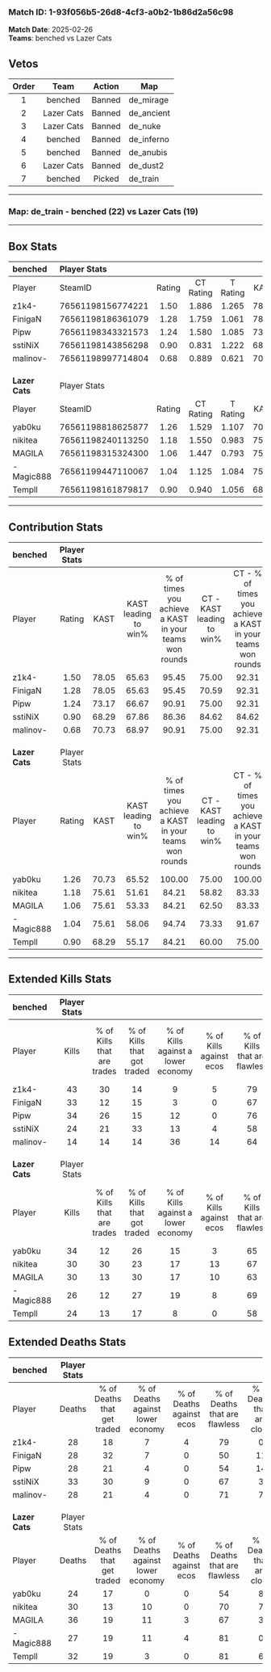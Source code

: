### Match ID: 1-93f056b5-26d8-4cf3-a0b2-1b86d2a56c98  
**Match Date**: 2025-02-26  
**Teams**: benched vs Lazer Cats  

## Vetos  

| Order | Team | Action | Map |
| :---: | :--: | :----: | --- |
| 1 | benched | Banned | de_mirage |
| 2 | Lazer Cats | Banned | de_ancient |
| 3 | Lazer Cats | Banned | de_nuke |
| 4 | benched | Banned | de_inferno |
| 5 | benched | Banned | de_anubis |
| 6 | Lazer Cats | Banned | de_dust2 |
| 7 | benched | Picked | de_train |

---  

### **Map**: de_train - benched (22) vs Lazer Cats (19)  
---  

## Box Stats  

| **benched**    | Player Stats      |        |           |          |       |      |       |         |        |      |     |
| :- | :- | :-: | :-: | :-: | :-: | :-: | :-: | :-: | :-: | :-: | :-: |
| Player         | SteamID           | Rating | CT Rating | T Rating | KAST  | ADR  | Kills | Assists | Deaths | K/D  | HS% |
| z1k4-          | 76561198156774221 |  1.50  |   1.886   |  1.265   | 78.05 | 96.6 |  43   |    8    |   28   | 1.54 | 23  |
| FinigaN        | 76561198186361079 |  1.28  |   1.759   |  1.061   | 78.05 | 90.5 |  33   |   13    |   28   | 1.18 | 42  |
| Pipw           | 76561198343321573 |  1.24  |   1.580   |  1.085   | 73.17 | 87.7 |  34   |    6    |   28   | 1.21 | 67  |
| sstiNiX        | 76561198143856298 |  0.90  |   0.831   |  1.222   | 68.29 | 72.2 |  24   |   13    |   33   | 0.73 | 75  |
| malinov-       | 76561198997714804 |  0.68  |   0.889   |  0.621   | 70.73 | 46.8 |  14   |   10    |   28   | 0.50 | 50  |
|                |                   |        |           |          |       |      |       |         |        |      |     |
|                |                   |        |           |          |       |      |       |         |        |      |     |
|                |                   |        |           |          |       |      |       |         |        |      |     |
| **Lazer Cats** | Player Stats      |        |           |          |       |      |       |         |        |      |     |
| Player         | SteamID           | Rating | CT Rating | T Rating | KAST  | ADR  | Kills | Assists | Deaths | K/D  | HS% |
| yab0ku         | 76561198818625877 |  1.26  |   1.529   |  1.107   | 70.73 | 85.3 |  34   |    3    |   24   | 1.42 | 67  |
| nikitea        | 76561198240113250 |  1.18  |   1.550   |  0.983   | 75.61 | 93.0 |  30   |    9    |   30   | 1.00 | 50  |
| MAGILA         | 76561198315324300 |  1.06  |   1.447   |  0.793   | 75.61 | 79.8 |  30   |    9    |   36   | 0.83 | 53  |
| -Magic888      | 76561199447110067 |  1.04  |   1.125   |  1.084   | 75.61 | 65.6 |  26   |    7    |   27   | 0.96 | 34  |
| Templl         | 76561198161879817 |  0.90  |   0.940   |  1.056   | 68.29 | 70.7 |  24   |    9    |   32   | 0.75 | 45  |
---  

## Contribution Stats  

| **benched**    | Player Stats |       |                      |                                                        |                           |                                                             |                          |                                                            |
| :- | :-: | :-: | :-: | :-: | :-: | :-: | :-: | :-: |
| Player         |    Rating    | KAST  | KAST leading to win% | % of times you achieve a KAST in your teams won rounds | CT - KAST leading to win% | CT - % of times you achieve a KAST in your teams won rounds | T - KAST leading to win% | T - % of times you achieve a KAST in your teams won rounds |
| z1k4-          |     1.50     | 78.05 |        65.63         |                         95.45                          |           75.00           |                            92.31                            |          56.25           |                           100.00                           |
| FinigaN        |     1.28     | 78.05 |        65.63         |                         95.45                          |           70.59           |                            92.31                            |          60.00           |                           100.00                           |
| Pipw           |     1.24     | 73.17 |        66.67         |                         90.91                          |           75.00           |                            92.31                            |          57.14           |                           88.89                            |
| sstiNiX        |     0.90     | 68.29 |        67.86         |                         86.36                          |           84.62           |                            84.62                            |          53.33           |                           88.89                            |
| malinov-       |     0.68     | 70.73 |        68.97         |                         90.91                          |           75.00           |                            92.31                            |          61.54           |                           88.89                            |
|                |              |       |                      |                                                        |                           |                                                             |                          |                                                            |
|                |              |       |                      |                                                        |                           |                                                             |                          |                                                            |
|                |              |       |                      |                                                        |                           |                                                             |                          |                                                            |
| **Lazer Cats** | Player Stats |       |                      |                                                        |                           |                                                             |                          |                                                            |
| Player         |    Rating    | KAST  | KAST leading to win% | % of times you achieve a KAST in your teams won rounds | CT - KAST leading to win% | CT - % of times you achieve a KAST in your teams won rounds | T - KAST leading to win% | T - % of times you achieve a KAST in your teams won rounds |
| yab0ku         |     1.26     | 70.73 |        65.52         |                         100.00                         |           75.00           |                           100.00                            |          53.85           |                           100.00                           |
| nikitea        |     1.18     | 75.61 |        51.61         |                         84.21                          |           58.82           |                            83.33                            |          42.86           |                           85.71                            |
| MAGILA         |     1.06     | 75.61 |        53.33         |                         84.21                          |           62.50           |                            83.33                            |          42.86           |                           85.71                            |
| -Magic888      |     1.04     | 75.61 |        58.06         |                         94.74                          |           73.33           |                            91.67                            |          43.75           |                           100.00                           |
| Templl         |     0.90     | 68.29 |        55.17         |                         84.21                          |           60.00           |                            75.00                            |          50.00           |                           100.00                           |
---  

## Extended Kills Stats  

| **benched**    | Player Stats |                            |                            |                                    |                         |                              |                                 |                                       |                    |           |
| :- | :-: | :-: | :-: | :-: | :-: | :-: | :-: | :-: | :-: | :-: |
| Player         |    Kills     | % of Kills that are trades | % of Kills that got traded | % of Kills against a lower economy | % of Kills against ecos | % of Kills that are flawless | % of Kills that are close duels | % of Kills that are assisted by flash | Pistol Round Kills | AWP Kills |
| z1k4-          |      43      |             30             |             14             |                 9                  |            5            |              79              |                0                |                   0                   |         0          |    28     |
| FinigaN        |      33      |             12             |             15             |                 3                  |            0            |              67              |                3                |                   3                   |         0          |     0     |
| Pipw           |      34      |             26             |             15             |                 12                 |            0            |              76              |                6                |                   3                   |         5          |     0     |
| sstiNiX        |      24      |             21             |             33             |                 13                 |            4            |              58              |                8                |                  21                   |         2          |     0     |
| malinov-       |      14      |             14             |             14             |                 36                 |           14            |              64              |               14                |                  14                   |         1          |     0     |
|                |              |                            |                            |                                    |                         |                              |                                 |                                       |                    |           |
|                |              |                            |                            |                                    |                         |                              |                                 |                                       |                    |           |
|                |              |                            |                            |                                    |                         |                              |                                 |                                       |                    |           |
| **Lazer Cats** | Player Stats |                            |                            |                                    |                         |                              |                                 |                                       |                    |           |
| Player         |    Kills     | % of Kills that are trades | % of Kills that got traded | % of Kills against a lower economy | % of Kills against ecos | % of Kills that are flawless | % of Kills that are close duels | % of Kills that are assisted by flash | Pistol Round Kills | AWP Kills |
| yab0ku         |      34      |             12             |             26             |                 15                 |            3            |              65              |                9                |                   6                   |         4          |     0     |
| nikitea        |      30      |             30             |             23             |                 17                 |           13            |              67              |               10                |                   7                   |         1          |     0     |
| MAGILA         |      30      |             13             |             30             |                 17                 |           10            |              63              |                3                |                   3                   |         0          |     0     |
| -Magic888      |      26      |             12             |             27             |                 19                 |            8            |              69              |                8                |                   4                   |         2          |    17     |
| Templl         |      24      |             13             |             17             |                 8                  |            0            |              58              |                4                |                   8                   |         0          |     0     |
## Extended Deaths Stats  

| **benched**    | Player Stats |                             |                                   |                          |                               |                            |                           |               |
| :- | :-: | :-: | :-: | :-: | :-: | :-: | :-: | :-: |
| Player         |    Deaths    | % of Deaths that get traded | % of Deaths against lower economy | % of Deaths against ecos | % of Deaths that are flawless | % of Deaths that are close | % of Deaths while blinded | Deaths to AWP |
| z1k4-          |      28      |             18              |                 7                 |            4             |              79               |             0              |             4             |       2       |
| FinigaN        |      28      |             32              |                 7                 |            0             |              50               |             11             |            11             |       5       |
| Pipw           |      28      |             21              |                 4                 |            0             |              54               |             14             |             4             |       4       |
| sstiNiX        |      33      |             30              |                 9                 |            0             |              67               |             3              |             6             |       5       |
| malinov-       |      28      |             21              |                 4                 |            0             |              71               |             7              |             4             |       1       |
|                |              |                             |                                   |                          |                               |                            |                           |               |
|                |              |                             |                                   |                          |                               |                            |                           |               |
|                |              |                             |                                   |                          |                               |                            |                           |               |
| **Lazer Cats** | Player Stats |                             |                                   |                          |                               |                            |                           |               |
| Player         |    Deaths    | % of Deaths that get traded | % of Deaths against lower economy | % of Deaths against ecos | % of Deaths that are flawless | % of Deaths that are close | % of Deaths while blinded | Deaths to AWP |
| yab0ku         |      24      |             17              |                 0                 |            0             |              54               |             8              |             4             |       2       |
| nikitea        |      30      |             13              |                10                 |            0             |              70               |             7              |             7             |       6       |
| MAGILA         |      36      |             19              |                11                 |            3             |              67               |             3              |             6             |       7       |
| -Magic888      |      27      |             19              |                11                 |            4             |              81               |             0              |             4             |       7       |
| Templl         |      32      |             19              |                 3                 |            0             |              81               |             6              |             9             |       6       |
